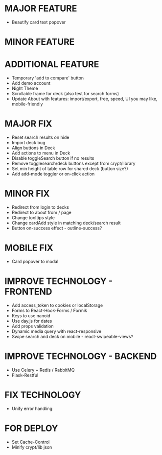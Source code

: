 # MAJOR FEATURE
* Beautify card text popover

# MINOR FEATURE

# ADDITIONAL FEATURE
* Temporary 'add to compare' button
* Add demo account
* Night Theme
* Scrollable frame for deck (also test for search forms) 
* Update About with features: import/export, free, speed, UI you may like, mobile-friendly

# MAJOR FIX
* Reset search results on hide
* Import deck bug
* Align buttons in Deck
* Add actions to menu in Deck
* Disable toggleSearch button if no results
* Remove togglesearch/deck buttons except from crypt/library
* Set min height of table row for shared deck (button size?)
* Add add-mode toggler or on-click action

# MINOR FIX
* Redirect from login to decks
* Redirect to about from / page
* Change tooltips style
* Change cardAdd style in matching deck/search result
* Button on-success effect - outline-success?

# MOBILE FIX
* Card popover to modal

# IMPROVE TECHNOLOGY - FRONTEND
* Add access_token to cookies or localStorage
* Forms to React-Hook-Forms / Formik
* Keys to use nanoid
* Use day.js for dates
* Add props validation
* Dynamic media query with react-responsive
* Swipe search and deck on mobile - react-swipeable-views?

# IMPROVE TECHNOLOGY - BACKEND
* Use Celery + Redis / RabbitMQ
* Flask-Restful

# FIX TECHNOLOGY
* Unify error handling

# FOR DEPLOY
* Set Cache-Control
* Minify crypt/lib json
